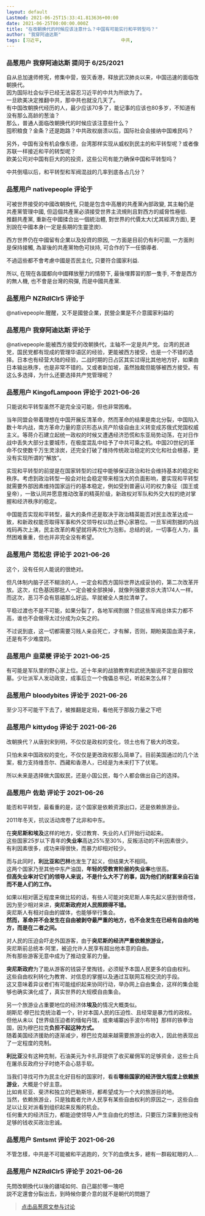 ```yaml
---
layout: default
Lastmod: 2021-06-25T15:33:41.813636+00:00
date: 2021-06-25T00:00:00.000Z
title: "在改朝换代的时候应该注意什么？中国有可能实行和平转型吗？"
author: "我穿阿迪达斯"
tags: [习近平,								中共,								和平革命]
---
```



### 品葱用户 **我穿阿迪达斯** 提问于 6/25/2021
    
自从总加速师修宪，修集中营，毁灭香港，释放武汉肺炎以来，中国迅速的面临改朝换代。  
因为国际社会似乎已经无法容忍习近平的中共为所欲为了。  
一旦欧美决定推翻中共，那中共也就没几天了。  
有中国改朝换代经历的人，最少应该70多了，能记事的应该也80多岁，不知道有没有那么高龄的葱油？  
那么，普通人面临改朝换代的时候应该注意些什么？  
囤积粮食？金条？还是跑路？中共政权崩溃以后，国际社会会接纳中国难民吗？  
  
另外，中国有没有机会像东德，台湾那样实现从威权到民主的和平转型呢？或者像苏联一样接近和平的转型呢？  
欧美公司对中国有巨大的的投资，这些公司有能力确保中国和平转型吗？  
  
中共倒塌以后，和平转型和军阀混战的几率到底各占几分？
    
                

### 品葱用户 **nativepeople** 评论于 
        
可被世界接受的中國改朝換代, 只能是包含中高層的共產黨內部政變, 其主軸仍是共產黨管理中國, 但這個共產黨必須接受世界主流規則且對西方的威脅性極低.  
推翻共產黨, 重新在中國揉合出一個統治體, 對世界的代價太大(尤其經濟方面), 更別說在中國本身(一定是長期的生靈塗炭).  
  
西方世界仍在中國留有企業以及投資的原因, 一方面是目前仍有利可圖, 一方面則是保持接觸, 為翠後的共產黨物色可扶持, 可合作的下一任領導者.  
  
不過這些都不會考慮中國是否民主化, 只要符合國家利益.  
  
所以, 在現在各國都向中國釋放壓力的情勢下, 最後埋葬習的那一隻手, 不會是西方的無人機, 也不會是台灣的飛彈, 而是中國共產黨.
        
                

### 品葱用户 **NZRdlClr5** 评论于 
        
@nativepeople:醒醒，又不是國營企業，民營企業是不介意國家利益的
        
                

### 品葱用户 **我穿阿迪达斯** 评论于 
        
@nativepeople:能被西方接受的改朝换代，主轴不一定是共产党。台湾的民进党，国民党都有现成的管理华语区的经验，更能被西方接受，也是一个不错的选择。日本也有经营大陆的经验，二战时期的日占区其实过得比其他地方好，如果由日本输出秩序，也是非常不错的。又或者新加坡，虽然独裁但能够被西方接受。有这么多选择，为什么还要选择共产党管理呢？
        
                

### 品葱用户 **KingofLampoon** 评论于 2021-06-26
        
只能说和平转型虽然不是完全没可能，但也非常困难。  
  
当年同盟会带着理想在中国开展反清革命，然而革命的结果是南北分裂，中国陷入数十年内战，南方革命力量的意识形态从资产阶级自由主义转变成苏俄式党国权威主义。等蒋介石建立起统一政权的时候又遭遇经济恐慌和东亚局势动荡，在对日作战中丢失大部分主要城市，在极度混乱中给予了中共可乘之机。中国20世纪的革命不仅使数千万生灵涂炭，还完全打破了维持传统政治稳定的文化和社会根基，更没有实现所谓的“解放”。  
  
实现和平转型的前提是在国家转型的过程中能够保证政治和社会维持基本的稳定和秩序。考虑到政治转型一般会对社会稳定带来相当大的负面影响，要实现和平转型就需要外部因素维持国家运行的基本稳定，例如受到普遍认可的权力象征（国王或皇帝），一致认同并愿意推动改革的精英阶级，新政权对军队和外交大权的绝对掌握和经济秩序的稳定。  
  
中国能否实现和平转型，最大的条件还是取决于政治精英能否对民主改革达成一致，和新政权能否取得军事和外交领导权以防止野心家篡位。一旦军阀割据的内战戏码再次上演，民主改革的希望就将再次化为泡影。总结的说，一切事在人为，虽然困难重重，但也并非完全没有希望。
        
                

### 品葱用户 **范松忠** 评论于 2021-06-26
        
这个，没有任何人能说的很绝对。  
  
但凡体制内脑子还不糊涂的人，一定会和西方国际世界达成妥协的，第二次改革开放。这次，红色基因那批人一定会被全部换掉，就像列强要求杀大清174人一样。而这次，恶习不会有慈禧那么好运。早就被全人类拉清单了。  
  
平稳过渡也不是不可能，如果分裂了，各地军阀割据？但这些军阀总体实力都不高，谁也不会做得太过分成为众矢之的。  
  
不过说到底，这一切都需要习贱人亲自死亡，才有解，否则，期盼美国血滴子来，还是有不少难度的。
        
                

### 品葱用户 **韭菜梗** 评论于 2021-06-25
        
有可能是军队里的野心家上位。近十年来的战狼教育和武统洗脑说不定是自掘坟墓。少壮派军人发动政变，成事后立一个傀儡总书记，听起来怎么样？
        
                

### 品葱用户 **bloodybites** 评论于 2021-06-26
        
至少习不可能干下去了，被推翻是定局，看他死于那股力量之下吧
        
                

### 品葱用户 **kittydog** 评论于 2021-06-26
        
改朝换代？从唐到宋到明，不仅仅是政权的变化，领土也有了极大的改变。  
  
只怕未来中国政权的变化，不仅仅是更改政权那么简单了。目前美国通过的几个法案，极力支持维吾尔、西藏和香港人，已经是为未来打下了伏笔。  
  
所以未来是选择做大国蚁民，还是小国公民，每个人都会做出自己的选择。
        
                

### 品葱用户 **佐助** 评论于 2021-06-26
        
能否和平转型，最看重的是，这个国家是依赖资源出口，还是依赖旅游业。  
  
2011年冬天，抗议活动席卷了北非和中东。  
  
在**突尼斯和埃及**这样的地方，受过教育、失业的人们开始行动起来。  
这些国家25岁以下青年的**失业率**高达25%至30%，反叛活动的不利因素很少。  
有利因素很多，成功来得很快，而暴力却相对较少。  
  
而与此同时，**利比亚和巴林**也发生了起义，但结果大不相同。  
这两个国家乃至其他中东产油国，**年轻的受教育阶层的失业率**也很高。  
**但高失业率对它们的领导人来说，不是什么大不了的事，因为他们的财富来自石油而不是人们的工作。**  
  
如果以相对匮乏程度来做比较的话，有些人可能对突尼斯人率先起义感到很奇怪，  
因为至少相对来讲，**突尼斯政府对人民照顾得不错。**  
突尼斯人有相对自由的媒体，也能够举行集会。  
**然而，革命并不会发生在自由被剥夺最严重的地方，也不会发生在已经有自由的地方，而是在二者之间。**  
  
对人民的压迫会吓走外国游客，由于**突尼斯的经济严重依赖旅游业，**  
突尼斯前总统本·阿里，被迫允许人民享有超出他本意的自由。  
所有那些游客无意中成为了推动变革的力量。  
  
**突尼斯政府**为了能从游客的钱袋子里掏钱，必须赋予本国人民更多的自由权利。  
这些自由权利转化为教育、对信息的掌握以及通过互联网互相交流的手段。  
这又意味着异议者们有可能组织起来协同行动，举办网上自由集会，这样的集会能够也确实演化成了，真实世界的大规模自由集会。  
  
另一个旅游业占重要地位的经济体**埃及**的情况大概类似。  
胡斯尼·穆巴拉克统治着一个，针对本国人民的压迫性、且经常是暴力性的政权。  
但他从未以【世界级压迫者的缅甸丹瑞，或柬埔寨凶手波尔布特】那样的铁拳治国，因为穆巴拉克**负担不起这种方式。**  
随着美国经济援助的逐渐减少，穆巴拉克越来越需要旅游业的收入，因此他表现出了一定程度的克制。  
  
**利比亚**没有这种克制，石油美元为卡扎菲提供了收买雇佣军的足够资金，这些士兵在屠杀反政府分子时绝不会心慈手软。  
  
当我们寻找可作为民主化好目标的国家时，看看**哪些国家的经济很大程度上依赖旅游业**，大概是个好主意。  
比如肯尼亚、斐济和独立的巴勒斯坦，都希望成为一个大的旅游目的地。  
当然，依赖旅游业，只是独裁者允许人民享有某些自由权利的原因之一，这些自由足以让反对派看到组织起来反叛的机会。  
任何重大的经济压力，都能迫使领导人产生自由化的想法，只要压力深重到他没有足够的钱收买政治忠诚。
        
                

### 品葱用户 **Smtsmt** 评论于 2021-06-26
        
不管怎樣，中共是不可能被和平逃跑的，欠下的血債太多，總有一群殺紅眼的人…
        
                

### 品葱用户 **NZRdlClr5** 评论于 2021-06-26
        
先問改朝換代以後的疆域如何、自己屬於哪一塊吧  
説不定還會分裂出去，到時候你要介意的就不是朝代的問題了
        
                





> [点击品葱原文参与讨论](https://pincong.rocks/question/39717)

